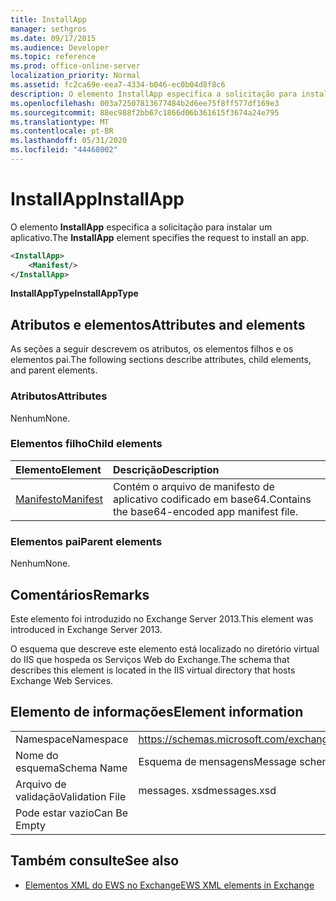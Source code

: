```yaml
---
title: InstallApp
manager: sethgros
ms.date: 09/17/2015
ms.audience: Developer
ms.topic: reference
ms.prod: office-online-server
localization_priority: Normal
ms.assetid: fc2ca69e-eea7-4334-b046-ec0b04d8f8c6
description: O elemento InstallApp especifica a solicitação para instalar um aplicativo.
ms.openlocfilehash: 003a72507813677484b2d6ee75f8ff577df169e3
ms.sourcegitcommit: 88ec988f2bb67c1866d06b361615f3674a24e795
ms.translationtype: MT
ms.contentlocale: pt-BR
ms.lasthandoff: 05/31/2020
ms.locfileid: "44468002"
---
```

# <a name="installapp"></a><span data-ttu-id="743f0-103">InstallApp</span><span class="sxs-lookup"><span data-stu-id="743f0-103">InstallApp</span></span>

<span data-ttu-id="743f0-104">O elemento **InstallApp** especifica a solicitação para instalar um aplicativo.</span><span class="sxs-lookup"><span data-stu-id="743f0-104">The **InstallApp** element specifies the request to install an app.</span></span> 
  
```XML
<InstallApp>
    <Manifest/>
</InstallApp>
```

 <span data-ttu-id="743f0-105">**InstallAppType**</span><span class="sxs-lookup"><span data-stu-id="743f0-105">**InstallAppType**</span></span>
## <a name="attributes-and-elements"></a><span data-ttu-id="743f0-106">Atributos e elementos</span><span class="sxs-lookup"><span data-stu-id="743f0-106">Attributes and elements</span></span>

<span data-ttu-id="743f0-107">As seções a seguir descrevem os atributos, os elementos filhos e os elementos pai.</span><span class="sxs-lookup"><span data-stu-id="743f0-107">The following sections describe attributes, child elements, and parent elements.</span></span>
  
### <a name="attributes"></a><span data-ttu-id="743f0-108">Atributos</span><span class="sxs-lookup"><span data-stu-id="743f0-108">Attributes</span></span>

<span data-ttu-id="743f0-109">Nenhum</span><span class="sxs-lookup"><span data-stu-id="743f0-109">None.</span></span>
  
### <a name="child-elements"></a><span data-ttu-id="743f0-110">Elementos filho</span><span class="sxs-lookup"><span data-stu-id="743f0-110">Child elements</span></span>

|<span data-ttu-id="743f0-111">**Elemento**</span><span class="sxs-lookup"><span data-stu-id="743f0-111">**Element**</span></span>|<span data-ttu-id="743f0-112">**Descrição**</span><span class="sxs-lookup"><span data-stu-id="743f0-112">**Description**</span></span>|
|:-----|:-----|
|[<span data-ttu-id="743f0-113">Manifesto</span><span class="sxs-lookup"><span data-stu-id="743f0-113">Manifest</span></span>](manifest.md) <br/> |<span data-ttu-id="743f0-114">Contém o arquivo de manifesto de aplicativo codificado em base64.</span><span class="sxs-lookup"><span data-stu-id="743f0-114">Contains the base64-encoded app manifest file.</span></span>  <br/> |
   
### <a name="parent-elements"></a><span data-ttu-id="743f0-115">Elementos pai</span><span class="sxs-lookup"><span data-stu-id="743f0-115">Parent elements</span></span>

<span data-ttu-id="743f0-116">Nenhum</span><span class="sxs-lookup"><span data-stu-id="743f0-116">None.</span></span>
  
## <a name="remarks"></a><span data-ttu-id="743f0-117">Comentários</span><span class="sxs-lookup"><span data-stu-id="743f0-117">Remarks</span></span>

<span data-ttu-id="743f0-118">Este elemento foi introduzido no Exchange Server 2013.</span><span class="sxs-lookup"><span data-stu-id="743f0-118">This element was introduced in Exchange Server 2013.</span></span>
  
<span data-ttu-id="743f0-119">O esquema que descreve este elemento está localizado no diretório virtual do IIS que hospeda os Serviços Web do Exchange.</span><span class="sxs-lookup"><span data-stu-id="743f0-119">The schema that describes this element is located in the IIS virtual directory that hosts Exchange Web Services.</span></span>
  
## <a name="element-information"></a><span data-ttu-id="743f0-120">Elemento de informações</span><span class="sxs-lookup"><span data-stu-id="743f0-120">Element information</span></span>

|||
|:-----|:-----|
|<span data-ttu-id="743f0-121">Namespace</span><span class="sxs-lookup"><span data-stu-id="743f0-121">Namespace</span></span>  <br/> |https://schemas.microsoft.com/exchange/services/2006/messages  <br/> |
|<span data-ttu-id="743f0-122">Nome do esquema</span><span class="sxs-lookup"><span data-stu-id="743f0-122">Schema Name</span></span>  <br/> |<span data-ttu-id="743f0-123">Esquema de mensagens</span><span class="sxs-lookup"><span data-stu-id="743f0-123">Message schema</span></span>  <br/> |
|<span data-ttu-id="743f0-124">Arquivo de validação</span><span class="sxs-lookup"><span data-stu-id="743f0-124">Validation File</span></span>  <br/> |<span data-ttu-id="743f0-125">messages. xsd</span><span class="sxs-lookup"><span data-stu-id="743f0-125">messages.xsd</span></span>  <br/> |
|<span data-ttu-id="743f0-126">Pode estar vazio</span><span class="sxs-lookup"><span data-stu-id="743f0-126">Can Be Empty</span></span>  <br/> ||
   
## <a name="see-also"></a><span data-ttu-id="743f0-127">Também consulte</span><span class="sxs-lookup"><span data-stu-id="743f0-127">See also</span></span>



- [<span data-ttu-id="743f0-128">Elementos XML do EWS no Exchange</span><span class="sxs-lookup"><span data-stu-id="743f0-128">EWS XML elements in Exchange</span></span>](ews-xml-elements-in-exchange.md)

